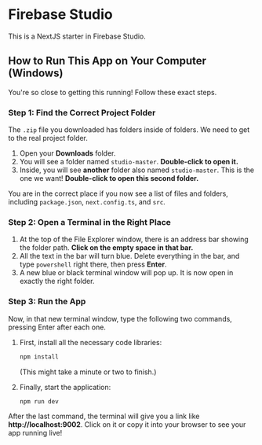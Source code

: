 # Firebase Studio

This is a NextJS starter in Firebase Studio.

## How to Run This App on Your Computer (Windows)

You're so close to getting this running! Follow these exact steps.

### Step 1: Find the Correct Project Folder

The `.zip` file you downloaded has folders inside of folders. We need to get to the real project folder.

1.  Open your **Downloads** folder.
2.  You will see a folder named `studio-master`. **Double-click to open it.**
3.  Inside, you will see **another** folder also named `studio-master`. This is the one we want! **Double-click to open this second folder.**

You are in the correct place if you now see a list of files and folders, including `package.json`, `next.config.ts`, and `src`.

### Step 2: Open a Terminal in the Right Place

1.  At the top of the File Explorer window, there is an address bar showing the folder path. **Click on the empty space in that bar.**
2.  All the text in the bar will turn blue. Delete everything in the bar, and type `powershell` right there, then press **Enter**.
3.  A new blue or black terminal window will pop up. It is now open in exactly the right folder.

### Step 3: Run the App

Now, in that new terminal window, type the following two commands, pressing Enter after each one.

1.  First, install all the necessary code libraries:
    ```bash
    npm install
    ```
    (This might take a minute or two to finish.)

2.  Finally, start the application:
    ```bash
    npm run dev
    ```

After the last command, the terminal will give you a link like **http://localhost:9002**. Click on it or copy it into your browser to see your app running live!
